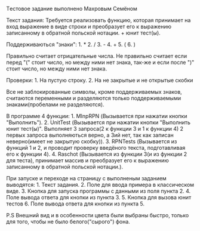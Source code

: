 Tестовое задание выполнено Махровым Семёном

Текст задания:
    Требуется реализовать функцию, которая принимает на вход выражение в виде строки и преобразует его к выражению записанному в обратной польской нотации.
    + юнит тест(ы).

Поддерживаються "знаки":
    1. *
    2. /
    3. -
    4. +
    5. (
    6. )

Правильно считает отрицательные числа.
Не правильно считает если перед "(" стоит число, но между ними нет знака, так-же и если после ")" стоит число, но между ними нет знака.

Проверки:
    1. На пустую строку.
    2. На не закрытые и не открытые скобки

Все не заблокированные символы, кроме поддерживаемых знаков, считаются переменными и разделяются только поддерживаемыми знаками(пробелами не разделяются).

В программе 4 функции:
    1. MInpRPN (Вызывается при нажатии кнопки "Выполнить").
    2. UnitTest (Вызывается при нажатии кнопки "Выполнить юнит тест(ы)". Выполняет 3 запроса(2 к функции 3 и 1 к функции 4) 2 первых запроса выполняються верно, 
        а 3ий нет, так как записан неверно(имеет не закрытую скобку)).
    3. RPNTests (Вызывается из функций 1 и 2, и проводит проверку введёного текста, подготавливая его к функции 4).
    4. Raschot (Вызывается из функции 3(и из функции 2 для теста), принимает массив и преобразует его к выражению записанному в обратной польской нотации.).

При запуске и переходе на страницу с выполненым заданием выводятся:
    1. Текст задания.
    2. Поле для ввода примера в классическом виде.
    3. Кнопка для запуска программы с данными из поля пункта 2.
    4. Поле вывода ответа для кнопки из пункта 3.
    5. Кнопка для вызова юнит тестов
    6. Поле вывода ответа для кнопки из пункта 5.

P.S 
    Внешний вид и в особенности цвета были выбраны быстро, только для того, чтобы не было белого("сырого") фона.
